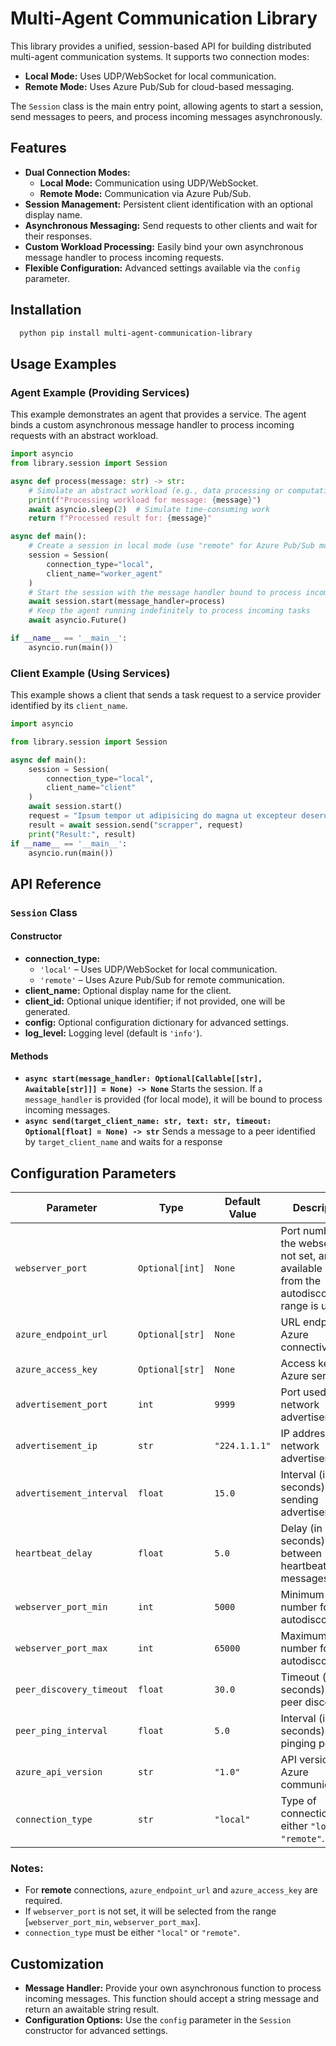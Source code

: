# Multi-Agent Communication Library

This library provides a unified, session-based API for building distributed multi-agent communication systems. It
supports two connection modes:

- **Local Mode:** Uses UDP/WebSocket for local communication.
- **Remote Mode:** Uses Azure Pub/Sub for cloud-based messaging.

The `Session` class is the main entry point, allowing agents to start a session, send messages to peers, and process
incoming messages asynchronously.

## Features

- **Dual Connection Modes:**
  - **Local Mode:** Communication using UDP/WebSocket.
  - **Remote Mode:** Communication via Azure Pub/Sub.
- **Session Management:**
  Persistent client identification with an optional display name.
- **Asynchronous Messaging:**
  Send requests to other clients and wait for their responses.
- **Custom Workload Processing:**
  Easily bind your own asynchronous message handler to process incoming requests.
- **Flexible Configuration:**
  Advanced settings available via the `config` parameter.

## Installation

```bash
  python pip install multi-agent-communication-library
```

## Usage Examples

### Agent Example (Providing Services)

This example demonstrates an agent that provides a service. The agent binds a custom asynchronous message handler to
process incoming requests with an abstract workload.

```python
import asyncio
from library.session import Session

async def process(message: str) -> str:
    # Simulate an abstract workload (e.g., data processing or computation)
    print(f"Processing workload for message: {message}")
    await asyncio.sleep(2)  # Simulate time-consuming work
    return f"Processed result for: {message}"

async def main():
    # Create a session in local mode (use "remote" for Azure Pub/Sub mode)
    session = Session(
        connection_type="local",
        client_name="worker_agent"
    )
    # Start the session with the message handler bound to process incoming requests
    await session.start(message_handler=process)
    # Keep the agent running indefinitely to process incoming tasks
    await asyncio.Future()

if __name__ == '__main__':
    asyncio.run(main())
```

### Client Example (Using Services)

This example shows a client that sends a task request to a service provider identified by its `client_name`.

```python
import asyncio

from library.session import Session

async def main():
    session = Session(
        connection_type="local",
        client_name="client"
    )
    await session.start()
    request = "Ipsum tempor ut adipisicing do magna ut excepteur deserunt non irure veniam dolore."
    result = await session.send("scrapper", request)
    print("Result:", result)
if __name__ == '__main__':
    asyncio.run(main())

```

## API Reference

### `Session` Class

#### Constructor

- **connection_type:**
  - `'local'` – Uses UDP/WebSocket for local communication.
  - `'remote'` – Uses Azure Pub/Sub for remote communication.
- **client_name:** Optional display name for the client.
- **client_id:** Optional unique identifier; if not provided, one will be generated.
- **config:** Optional configuration dictionary for advanced settings.
- **log_level:** Logging level (default is `'info'`).

#### Methods

- **`async start(message_handler: Optional[Callable[[str], Awaitable[str]]] = None) -> None`**
  Starts the session. If a `message_handler` is provided (for local mode), it will be bound to process incoming
  messages.
- **`async send(target_client_name: str, text: str, timeout: Optional[float] = None) -> str`**
  Sends a message to a peer identified by `target_client_name` and waits for a response


## Configuration Parameters

| Parameter                | Type            | Default Value | Description                                                                                        | Required In       |
|--------------------------|-----------------|---------------|----------------------------------------------------------------------------------------------------|-------------------|
| `webserver_port`         | `Optional[int]` | `None`        | Port number for the webserver. If not set, an available port from the autodiscovery range is used. | `local`           |
| `azure_endpoint_url`     | `Optional[str]` | `None`        | URL endpoint for Azure connectivity.                                                               | `remote`          |
| `azure_access_key`       | `Optional[str]` | `None`        | Access key for Azure services.                                                                     | `remote`          |
| `advertisement_port`     | `int`           | `9999`        | Port used for network advertisement.                                                               | `local`           |
| `advertisement_ip`       | `str`           | `"224.1.1.1"` | IP address for network advertisement.                                                              | `local`           |
| `advertisement_interval` | `float`         | `15.0`        | Interval (in seconds) for sending advertisements.                                                  | `local`, `remote` |
| `heartbeat_delay`        | `float`         | `5.0`         | Delay (in seconds) between heartbeat messages.                                                     | `local`, `remote` |
| `webserver_port_min`     | `int`           | `5000`        | Minimum port number for autodiscovery.                                                             | `local`           |
| `webserver_port_max`     | `int`           | `65000`       | Maximum port number for autodiscovery.                                                             | `local`           |
| `peer_discovery_timeout` | `float`         | `30.0`        | Timeout (in seconds) for peer discovery.                                                           | `local`, `remote` |
| `peer_ping_interval`     | `float`         | `5.0`         | Interval (in seconds) for pinging peers.                                                           | `local`, `remote` |
| `azure_api_version`      | `str`           | `"1.0"`       | API version for Azure communications.                                                              | `remote`          |
| `connection_type`        | `str`           | `"local"`     | Type of connection, either `"local"` or `"remote"`.                                                | `local`, `remote` |

### Notes:
- For **remote** connections, `azure_endpoint_url` and `azure_access_key` are required.
- If `webserver_port` is not set, it will be selected from the range [`webserver_port_min`, `webserver_port_max`].
- `connection_type` must be either `"local"` or `"remote"`.

## Customization

- **Message Handler:**
  Provide your own asynchronous function to process incoming messages. This function should accept a string message and
  return an awaitable string result.
- **Configuration Options:**
  Use the `config` parameter in the `Session` constructor for advanced settings.
